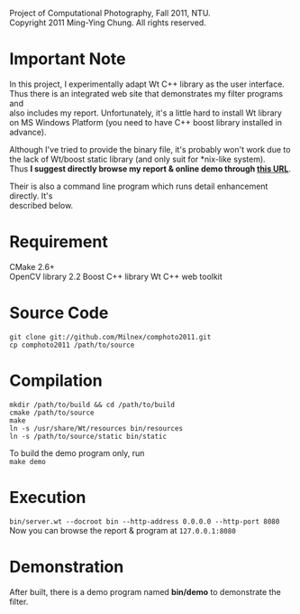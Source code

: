 Project of Computational Photography, Fall 2011, NTU.  
Copyright 2011 Ming-Ying Chung. All rights reserved.  


Important Note 
==============  
In this project, I experimentally adapt Wt C++ library as the user interface.  
Thus there is an integrated web site that demonstrates my filter programs and  
also includes my report. Unfortunately, it's a little hard to install Wt library  
on MS Windows Platform (you need to have C++ boost library installed in advance).  

Although I've tried to provide the binary file, it's probably won't work due to  
the lack of Wt/boost static library (and only suit for *nix-like system).  
Thus **I suggest directly browse my report & online demo through [this URL](http://140.112.247.130:9091/)**.    
  
Their is also a command line program which runs detail enhancement directly. It's  
described below.   


Requirement  
===========  
CMake 2.6+  
OpenCV library 2.2
Boost C++ library 
Wt C++ web toolkit 


Source Code  
=========== 
`git clone git://github.com/Milnex/comphoto2011.git`  
`cp comphoto2011 /path/to/source`  


Compilation   
============  
`mkdir /path/to/build && cd /path/to/build`  
`cmake /path/to/source`  
`make`  
`ln -s /usr/share/Wt/resources bin/resources`  
`ln -s /path/to/source/static bin/static`   

To build the demo program only, run  
`make demo`  


Execution  
=========  
`bin/server.wt --docroot bin --http-address 0.0.0.0 --http-port 8080`  
Now you can browse the report & program at `127.0.0.1:8080`


Demonstration
=============
After built, there is a demo program named **bin/demo** to demonstrate the filter.    
